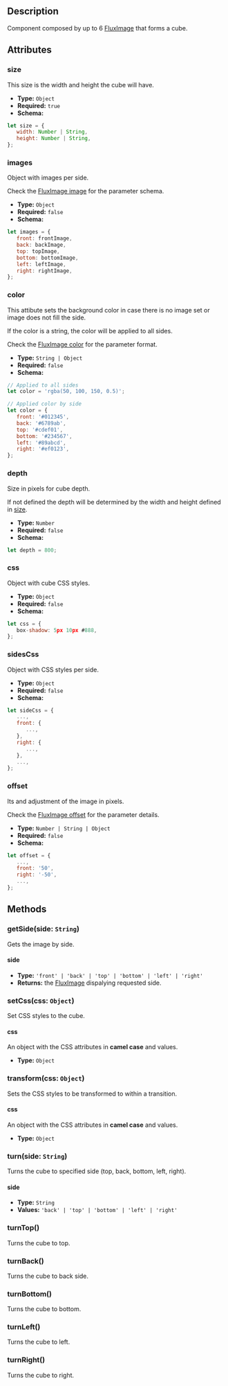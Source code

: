 ---
---

## Description

Component composed by up to 6 [FluxImage](flux-image) that forms a cube.

## Attributes

### size

This size is the width and height the cube will have.

- **Type:** `Object`
- **Required:** `true`
- **Schema:**
``` js
let size = {
   width: Number | String,
   height: Number | String,
};
```

### images

Object with images per side.

Check the [FluxImage image](flux-image#image) for the parameter schema.

- **Type:** `Object`
- **Required:** `false`
- **Schema:**
``` js
let images = {
   front: frontImage,
   back: backImage,
   top: topImage,
   bottom: bottomImage,
   left: leftImage,
   right: rightImage,
};
```

### color

This attibute sets the background color in case there is no image set or image does not fill the side.

If the color is a string, the color will be applied to all sides.

Check the [FluxImage color](flux-image#color) for the parameter format.

- **Type:** `String | Object`
- **Required:** `false`
- **Schema:**
``` js
// Applied to all sides
let color = 'rgba(50, 100, 150, 0.5)';

// Applied color by side
let color = {
   front: '#012345',
   back: '#6789ab',
   top: '#cdef01',
   bottom: '#234567',
   left: '#89abcd',
   right: '#ef0123',
};
```

### depth

Size in pixels for cube depth.

If not defined the depth will be determined by the width and height defined in [size](#size).

- **Type:** `Number`
- **Required:** `false`
- **Schema:**
``` js
let depth = 800;
```

### css

Object with cube CSS styles.

- **Type:** `Object`
- **Required:** `false`
- **Schema:**
``` js
let css = {
   box-shadow: 5px 10px #888,
};
```

### sidesCss

Object with CSS styles per side.

- **Type:** `Object`
- **Required:** `false`
- **Schema:**
``` js
let sideCss = {
   ...,
   front: {
      ...,
   },
   right: {
      ...,
   },
   ...,
};
```

### offset

Its and adjustment of the image in pixels.

Check the [FluxImage offset](flux-image#offset) for the parameter details.

- **Type:** `Number | String | Object`
- **Required:** `false`
- **Schema:**
``` js
let offset = {
   ...,
   front: '50',
   right: '-50',
   ...,
};
```

## Methods

### getSide(side: `String`)

Gets the image by side.

#### side

* **Type:** `'front' | 'back' | 'top' | 'bottom' | 'left' | 'right'`
* **Returns:** the [FluxImage](flux-image) dispalying requested side.

### setCss(css: `Object`)

Set CSS styles to the cube.

#### css

An object with the CSS attributes in **camel case** and values.

* **Type:** `Object`

### transform(css: `Object`)

Sets the CSS styles to be transformed to within a transition.

#### css

An object with the CSS attributes in **camel case** and values.

* **Type:** `Object`

### turn(side: `String`)

Turns the cube to specified side (top, back, bottom, left, right).

#### side

* **Type:** `String`
* **Values:** `'back' | 'top' | 'bottom' | 'left' | 'right'`

### turnTop()

Turns the cube to top.

### turnBack()

Turns the cube to back side.

### turnBottom()

Turns the cube to bottom.

### turnLeft()

Turns the cube to left.

### turnRight()

Turns the cube to right.
